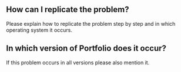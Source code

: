 ## How can I replicate the problem?
Please explain how to replicate the problem step by step and in which operating system it occurs.
## In which version of Portfolio does it occur?
If this problem occurs in all versions please also mention it.
